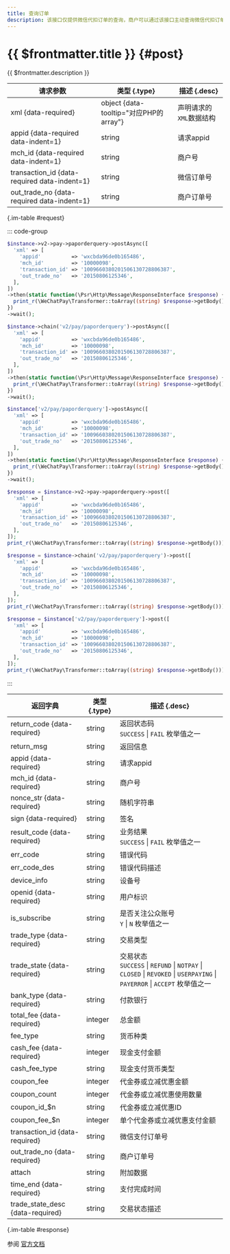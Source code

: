 ```yaml
---
title: 查询订单
description: 该接口仅提供微信代扣订单的查询，商户可以通过该接口主动查询微信代扣订单状态，完成下一步的业务逻辑。
---
```


# {{ $frontmatter.title }} {#post}

{{ $frontmatter.description }}

| 请求参数 | 类型 {.type} | 描述 {.desc}
| --- | --- | ---
| xml {data-required} | object {data-tooltip="对应PHP的array"} | 声明请求的`XML`数据结构
| appid {data-required data-indent=1} | string | 请求appid
| mch_id {data-required data-indent=1} | string | 商户号
| transaction_id {data-required data-indent=1} | string | 微信订单号
| out_trade_no {data-required data-indent=1} | string | 商户订单号

{.im-table #request}

::: code-group

```php [异步纯链式]
$instance->v2->pay->paporderquery->postAsync([
  'xml' => [
    'appid'          => 'wxcbda96de0b165486',
    'mch_id'         => '10000098',
    'transaction_id' => '1009660380201506130728806387',
    'out_trade_no'   => '20150806125346',
  ],
])
->then(static function(\Psr\Http\Message\ResponseInterface $response) {
  print_r(\WeChatPay\Transformer::toArray((string) $response->getBody()));
})
->wait();
```

```php [异步声明式]
$instance->chain('v2/pay/paporderquery')->postAsync([
  'xml' => [
    'appid'          => 'wxcbda96de0b165486',
    'mch_id'         => '10000098',
    'transaction_id' => '1009660380201506130728806387',
    'out_trade_no'   => '20150806125346',
  ],
])
->then(static function(\Psr\Http\Message\ResponseInterface $response) {
  print_r(\WeChatPay\Transformer::toArray((string) $response->getBody()));
})
->wait();
```

```php [异步属性式]
$instance['v2/pay/paporderquery']->postAsync([
  'xml' => [
    'appid'          => 'wxcbda96de0b165486',
    'mch_id'         => '10000098',
    'transaction_id' => '1009660380201506130728806387',
    'out_trade_no'   => '20150806125346',
  ],
])
->then(static function(\Psr\Http\Message\ResponseInterface $response) {
  print_r(\WeChatPay\Transformer::toArray((string) $response->getBody()));
})
->wait();
```

```php [同步纯链式]
$response = $instance->v2->pay->paporderquery->post([
  'xml' => [
    'appid'          => 'wxcbda96de0b165486',
    'mch_id'         => '10000098',
    'transaction_id' => '1009660380201506130728806387',
    'out_trade_no'   => '20150806125346',
  ],
]);
print_r(\WeChatPay\Transformer::toArray((string) $response->getBody()));
```

```php [同步声明式]
$response = $instance->chain('v2/pay/paporderquery')->post([
  'xml' => [
    'appid'          => 'wxcbda96de0b165486',
    'mch_id'         => '10000098',
    'transaction_id' => '1009660380201506130728806387',
    'out_trade_no'   => '20150806125346',
  ],
]);
print_r(\WeChatPay\Transformer::toArray((string) $response->getBody()));
```

```php [同步属性式]
$response = $instance['v2/pay/paporderquery']->post([
  'xml' => [
    'appid'          => 'wxcbda96de0b165486',
    'mch_id'         => '10000098',
    'transaction_id' => '1009660380201506130728806387',
    'out_trade_no'   => '20150806125346',
  ],
]);
print_r(\WeChatPay\Transformer::toArray((string) $response->getBody()));
```

:::

| 返回字典 | 类型 {.type} | 描述 {.desc}
| --- | --- | ---
| return_code {data-required} | string | 返回状态码<br/>`SUCCESS` \| `FAIL` 枚举值之一
| return_msg | string | 返回信息
| appid {data-required} | string | 请求appid
| mch_id {data-required} | string | 商户号
| nonce_str {data-required} | string | 随机字符串
| sign {data-required} | string | 签名
| result_code {data-required} | string | 业务结果<br/>`SUCCESS` \| `FAIL` 枚举值之一
| err_code | string | 错误代码
| err_code_des | string | 错误代码描述
| device_info | string | 设备号
| openid {data-required} | string | 用户标识
| is_subscribe | string | 是否关注公众账号<br/>`Y` \| `N` 枚举值之一
| trade_type {data-required} | string | 交易类型
| trade_state {data-required} | string | 交易状态<br/>`SUCCESS` \| `REFUND` \| `NOTPAY` \| `CLOSED` \| `REVOKED` \| `USERPAYING` \| `PAYERROR` \| `ACCEPT` 枚举值之一
| bank_type {data-required} | string | 付款银行
| total_fee {data-required} | integer | 总金额
| fee_type | string | 货币种类
| cash_fee {data-required} | integer | 现金支付金额
| cash_fee_type | string | 现金支付货币类型
| coupon_fee | integer | 代金券或立减优惠金额
| coupon_count | integer | 代金券或立减优惠使用数量
| coupon_id_$n | string | 代金券或立减优惠ID
| coupon_fee_$n | integer | 单个代金券或立减优惠支付金额
| transaction_id {data-required} | string | 微信支付订单号
| out_trade_no {data-required} | string | 商户订单号
| attach | string | 附加数据
| time_end {data-required} | string | 支付完成时间
| trade_state_desc {data-required} | string | 交易状态描述

{.im-table #response}

参阅 [官方文档](https://pay.weixin.qq.com/doc/v2/merchant/4013894074)

